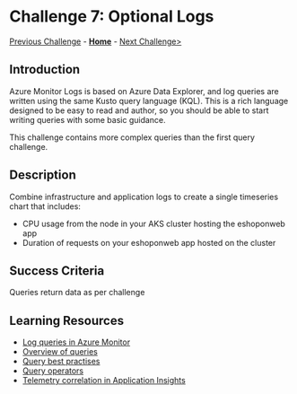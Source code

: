 # Challenge 7: Optional Logs

[Previous Challenge](./06-Log-Analytics-Query.md) - **[Home](../README.md)** - [Next Challenge>](./08-Dashboard-And-Analytics.md)

## Introduction
Azure Monitor Logs is based on Azure Data Explorer, and log queries are written using the same Kusto query language (KQL). This is a rich language designed to be easy to read and author, so you should be able to start writing queries with some basic guidance.

This challenge contains more complex queries than the first query challenge.

## Description

Combine infrastructure and application logs to create a single timeseries chart that includes:
* CPU usage from the node in your AKS cluster hosting the eshoponweb app
* Duration of requests on your eshoponweb app hosted on the cluster

## Success Criteria
Queries return data as per challenge

## Learning Resources
* [Log queries in Azure Monitor](https://docs.microsoft.com/en-us/azure/azure-monitor/logs/log-query-overview)
* [Overview of queries](https://docs.microsoft.com/en-us/azure/data-explorer/kusto/query/)
* [Query best practises](https://docs.microsoft.com/en-us/azure/data-explorer/kusto/query/best-practices)
* [Query operators](https://docs.microsoft.com/en-us/azure/data-explorer/kusto/query/queries)
* [Telemetry correlation in Application Insights](https://docs.microsoft.com/en-us/azure/azure-monitor/app/correlation)
